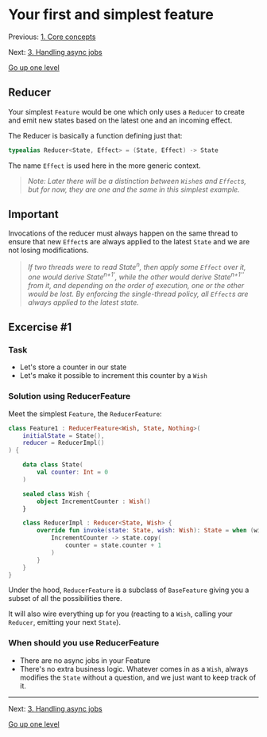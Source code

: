 # Your first and simplest feature

Previous: [1. Core concepts](coreconcepts.md)

Next: [3. Handling async jobs](actorreducerfeature.md)

[Go up one level](README.md)


## Reducer

Your simplest `Feature` would be one which only uses a `Reducer` to create and emit new states based on the latest one and an incoming effect.

The Reducer is basically a function defining just that:

```kotlin
typealias Reducer<State, Effect> = (State, Effect) -> State
```

The name `Effect` is used here in the more generic context.

> _Note: Later there will be a distinction between `Wish`es and `Effect`s, but for now, they are one and the same in this simplest example._

## Important ##

Invocations of the reducer must always happen on the same thread to ensure that new `Effect`s are always applied to the latest `State` and we are not losing modifications.

> _If two threads were to read State<sup>n</sup>, then apply some `Effect` over it, one would derive State<sup>n+1'</sup>, while the other would derive  State<sup>n+1''</sup> from it, and depending on the order of execution, one or the other would be lost. By enforcing the single-thread policy, all `Effect`s are always applied to the latest state._

## Excercise #1
### Task
- Let's store a counter in our state
- Let's make it possible to increment this counter by a `Wish`

### Solution using ReducerFeature

Meet the simplest `Feature`, the `ReducerFeature`:

```kotlin
class Feature1 : ReducerFeature<Wish, State, Nothing>(
    initialState = State(),
    reducer = ReducerImpl()
) {

    data class State(
        val counter: Int = 0
    )

    sealed class Wish {
        object IncrementCounter : Wish()
    }

    class ReducerImpl : Reducer<State, Wish> {
        override fun invoke(state: State, wish: Wish): State = when (wish) {
            IncrementCounter -> state.copy(
                counter = state.counter + 1
            )
        }
    }
}
```



Under the hood, `ReducerFeature` is a subclass of `BaseFeature` giving you a subset of all the possibilities there.

It will also wire everything up for you (reacting to a `Wish`, calling your `Reducer`, emitting your next `State`).

### When should you use ReducerFeature
- There are no async jobs in your Feature
- There's no extra business logic. Whatever comes in as a `Wish`, always modifies the `State` without a question, and we just want to keep track of it.

---

Next: [3. Handling async jobs](actorreducerfeature.md)

[Go up one level](README.md)
